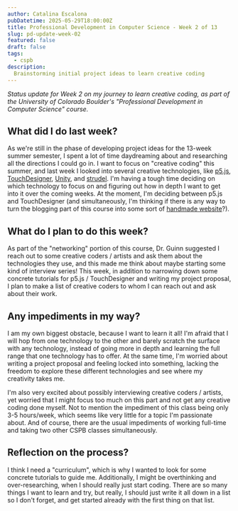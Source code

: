 ```yaml
---
author: Catalina Escalona
pubDatetime: 2025-05-29T18:00:00Z
title: Professional Development in Computer Science - Week 2 of 13
slug: pd-update-week-02
featured: false
draft: false
tags:
  - cspb
description:
  Brainstorming initial project ideas to learn creative coding
---
```


<i>Status update for Week 2 on my journey to learn creative coding, as part of the University of Colorado Boulder's "Professional Development in Computer Science" course.</i>

## What did I do last week?

As we're still in the phase of developing project ideas for the 13-week summer semester, I spent a lot of time daydreaming about and researching all the directions I could go in. I want to focus on "creative coding" this summer, and last week I looked into several creative technologies, like [p5.js](https://p5js.org/), [TouchDesigner](https://derivative.ca/), [Unity](https://unity.com/), and [strudel](https://strudel.cc/). I'm having a tough time deciding on which technology to focus on and figuring out how in depth I want to get into it over the coming weeks. At the moment, I'm deciding between p5.js and TouchDesigner (and simultaneously, I'm thinking if there is any way to turn the blogging part of this course into some sort of [handmade website](https://www.figma.com/blog/making-space-for-a-handmade-web/)?). 

## What do I plan to do this week?

As part of the "networking" portion of this course, Dr. Guinn suggested I reach out to some creative coders / artists and ask them about the technologies they use, and this made me think about maybe starting some kind of interview series! This week, in addition to narrowing down some concrete tutorials for p5.js / TouchDesigner and writing my project proposal, I plan to make a list of creative coders to whom I can reach out and ask about their work. 

## Any impediments in my way?

I am my own biggest obstacle, because I want to learn it all! I'm afraid that I will hop from one technology to the other and barely scratch the surface with any technology, instead of going more in depth and learning the full range that one technology has to offer. At the same time, I'm worried about writing a project proposal and feeling locked into something, lacking the freedom to explore these different technologies and see where my creativity takes me. 

I'm also very excited about possibly interviewing creative coders / artists, yet worried that I might focus too much on this part and not get any creative coding done myself. Not to mention the impediment of this class being only 3-5 hours/week, which seems like very little for a topic I'm passionate about. And of course, there are the usual impediments of working full-time and taking two other CSPB classes simultaneously.

## Reflection on the process?

I think I need a "curriculum", which is why I wanted to look for some concrete tutorials to guide me. Additionally, I might be overthinking and over-researching, when I should really just start coding. There are so many things I want to learn and try, but really, I should just write it all down in a list so I don't forget, and get started already with the first thing on that list.
